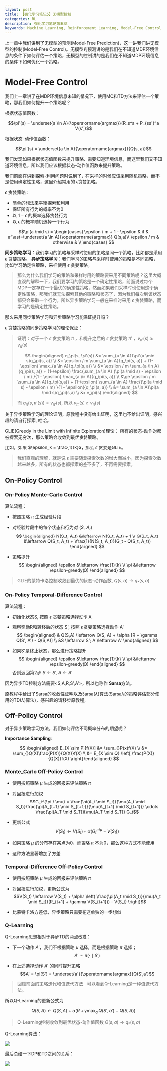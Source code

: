 ```yaml
---
layout: post    
title: 【强化学习笔记5】无模型控制
categories: RL    
description: 强化学习笔记第五章
keywords: Machine Learning, Reinforcement Learning, Model-Free Control
---
```


上一章中我们讲到了无模型的预测(Model-Free Prediction)，这一讲我们讲无模型的控制(Model-Free Control)。无模型的预测讲的是我们在不知道MDP环境信息的条件下如何评估一个策略，无模型的控制讲的是我们在不知道MDP环境信息的条件下如何优化一个策略。

# Model-Free Control

我们上一章讲了在MDP环境信息未知的情况下，使用MC和TD方法来评估一个策略，那我们如何提升一个策略呢？

根据状态值函数： 

$$\pi'(s) = \underset{a \in A}{\operatorname{argmax}}{R_s^a + P_{ss'}^a V(s')}$$

根据状态-动作值函数：

$$\pi'(s) = \underset{a \in A}{\operatorname{argmax}}{Q(s, a)}$$

我们发现如果根据状态值函数来提升策略，需要知道环境信息，而这里我们又不知道环境信息，所以我们应该根据状态-动作值函数来提升策略。

我们前面在讲到探索-利用问题时说到了，在采样的时候应该采用随机策略，而不是使用确定性策略，这里介绍常用的 $\epsilon$贪婪策略。

$\epsilon$ 贪婪策略：

- 简单的想法来平衡探索和利用
- 保证所有行为的概率不为0
- 以 $1 - \epsilon$ 的概率选择贪婪行为
- 以 $\epsilon$ 的概率随机选择一个行为

$$\pi(a \mid s) = 
\begin{cases}
\epsilon / m + 1 - \epsilon & if & a^\ast=\underset{a \in A}{\operatorname{argmax}} Q(s,a)\\
\epsilon / m & otherwise & \\
\end{cases}
$$

**同步策略学习**：我们学习的策略与采样时使用的策略是同一个策略，比如都是采用 $\epsilon$ 贪婪策略。
**异步策略学习**：我们学习的策略与采样时使用的策略是不同策略，比如学习确定性策略，采样使用 $\epsilon$ 贪婪策略。

>那么为什么我们学习的策略和采样时用的策略要采用不同策略呢？这里大概直观的解释一下，我们要学习的策略是一个确定性策略，前面说过每个MDP一定存在一个最优的确定性策略，然而如果我们采样时也使用这个确定性策略，那我们就无法探索其他的策略和状态了，因为我们每次到该状态都只会采取一个行为，所以异步策略学习一般在采样时采用 $\epsilon$ 贪婪策略，而学习的是确定性策略。

那么采用同步策略学习和异步策略学习能保证提升吗？

$\epsilon$ 贪婪策略的同步策略学习的理论保证：

>证明：对于一个 $\epsilon$ 贪婪策略 $\pi$ ，和提升之后的 $\epsilon$ 贪婪策略 $\pi'$ ，$v_{\pi'}(s) \ge v_\pi(s)$
>
>$$
>\begin{aligned}
>q_\pi(s, \pi'(s)) &= \sum_{a \in A}{\pi'(a \mid s)q_\pi(s, a)} \\
>&= \epsilon / m \sum_{a \in A}{q_\pi(s, a)} + (1-\epsilon) \max_{a \in A}{q_\pi(s, a)} \\
>&= \epsilon / m \sum_{a \in A}{q_\pi(s, a)} + (1-\epsilon) \frac{\sum_{a \in A} (\pi(a \mid s) - \epsilon / m) }{1 - \epsilon} \max_{a \in A}{q_\pi(s, a)} \\
>&\ge \epsilon / m \sum_{a \in A}{q_\pi(s,a)} + (1-\epsilon) \sum_{a \in A} \frac{(\pi(a \mid s) - \epsilon / m) }{1 - \epsilon}{q_\pi(s, a)} \\
>&= \sum_{a \in A}\pi(a \mid s)q_\pi(s,a) \\
>&= v_\pi(s)
>\end{aligned} 
>$$
>
>而 $q_\pi(s, \pi'(s)) = v_{\pi'}(s)$, 所以 $v_{\pi'}(s) \ge v_\pi(s)$

关于异步策略学习的理论证明，原教程中没有给出证明，这里也不给出证明，感兴趣的请自行探索, 哈哈。

GLIE(Greedy in the Limit with Infinite Exploration)理论： 所有的状态-动作对都被探索无穷次，那么策略会收敛到最优贪婪策略。

比如，如果 $\epsilon_k = \frac{1}{k}$，那么 $\epsilon$ 贪婪是GLIE。

>我们直观的理解，就是说 $\epsilon$ 需要随着探索次数的增大而减小，因为探索次数越来越多，所有的状态也都探索的差不多了，不再需要探索。

## On-Policy Control

### On-Policy Monte-Carlo Control

算法流程：

- 按照策略 $\pi$ 生成经验片段
- 对经验片段中的每个状态和行为对 $(S_t, A_t)$
$$
\begin{aligned}
N(S_t, A_t) &\leftarrow N(S_t, A_t) + 1 \\
Q(S_t, A_t) &\leftarrow Q(S_t, A_t) + \frac{1}{N(S_t, A_t)}(G_t - Q(S_t, A_t))
\end{aligned}
$$

- 策略提升
$$
\begin{aligned}
\epsilon &\leftarrow \frac{1}{k} \\
\pi &\leftarrow \epsilon-greedy(Q)
\end{aligned}
$$

>GLIE的蒙特卡洛控制收敛到最优的状态-动作函数, $Q(s, a) \rightarrow q_\ast(s,a)$

### On-Policy Temporal-Difference Control

算法流程：

- 初始化状态S, 按照 $\epsilon$ 贪婪策略选择动作 A
- 观察奖励R和转移后的状态 S', 按照 $\epsilon$ 贪婪策略选择动作 A'
$$
\begin{aligned}
& Q(S,A) \leftarrow Q(S, A) + \alpha [R + \gamma Q(S', A') - Q(S,A)] \\
&S \leftarrow S'; A \leftarrow A'
\end{aligned}
$$

- 如果S'是终止状态，那么进行策略提升
$$
\begin{aligned}
\epsilon &\leftarrow \frac{1}{k} \\
\pi &\leftarrow \epsilon-greedy(Q)
\end{aligned}
$$
否则返回第2步
$S \leftarrow S', A \leftarrow A'$

因为异步TD控制方法需要<S,A,R,S',A'>，所以也称作 **Sarsa**方法。

原教程中给出了Sarsa的收敛性证明以及Sarsa($\lambda$)算法(Sarsa$\lambda$的策略评估部分使用的TD($\lambda$)算法)，感兴趣的请移步原教程。

## Off-Policy Control

对于异步策略学习方法，我们如何评估不同概率分布的期望呢？

**Importance Sampling**:

$$
\begin{aligned}
E_{X \sim P}[f(X)] &= \sum_{}P(x)f(X) \\
&= \sum_{}Q(X)\frac{P(X)}{Q(X)}f(X) \\
&= E_{X \sim Q} \left[ \frac{P(X)}{Q(X)}f(X) \right]
\end{aligned}
$$

### Monte_Carlo Off-Policy Control

- 使用按照策略 $\mu$ 生成的回报来评估策略 $\pi$
- 对回报进行加权
$$G_t^{\pi / \mu} = \frac{\pi(A_t \mid S_t)}{\mu(A_t \mid S_t)}\frac{\pi(A_{t+1} \mid S_{t+1})}{\mu(A_{t+1} \mid S_{t+1})} \cdots \frac{\pi(A_T \mid S_T)}{\mu(A_T \mid S_T)} G_t$$

- 更新公式
$$V(S_t) \leftarrow V(S_t) + \alpha (G_t^{\pi / \mu} - V(S_t))$$

- 如果策略 $\mu$ 的分布存在某点为0，而策略 $\pi$ 不为0，那么这种方式不能使用

- 这种方法显著增加了方差

### Temporal-Difference Off-Policy Control

- 使用按照策略 $\mu$ 生成的回报来评估策略 $\pi$
- 对回报进行加权，更新公式为
$$V(S_t) \leftarrow V(S_t) + \alpha \left( \frac{\pi(A_t \mid S_t)}{\mu(A_t \mid S_t)}(R_{t+1} + \gamma V(S_{t+1})) - V(S_t) \right)$$

- 比蒙特卡洛方差低，异步策略只需要在这单独的一步想似

### Q-Learning

Q-Learning思想相对于异步TD的两点改进：

- 下一个动作 $A'$，我们不根据策略 $\mu$ 选择，而是根据策略 $\pi$ 选择；
$$A' \sim \pi(\cdot \mid S')$$

- 在上述选择动作 $A'$ 的同时提升策略
$$A' = \pi(S') = \underset{a'}{\operatorname{argmax}}Q(S',a')$$

>回顾前面的策略迭代和值迭代方法，可以看到Q-Learning是一种值迭代方法。

所以Q-Learning的更新公式为

$$Q(S,A) \leftarrow Q(S, A) + \alpha\left( R + \gamma \max_{a'}Q(S',a')-Q(S,A) \right)$$

>Q-Learning控制收敛到最优状态-动作值函数 $Q(s,a) \rightarrow q_\ast(s,a)$

Q-Learning算法：

![](https://github.com/feedliu/feedliu.github.io/blob/master/images/blog/Q-Learning.png?raw=true)

最后总结一下DP和TD之间的关系：

![](https://github.com/feedliu/feedliu.github.io/blob/master/images/blog/DP-TD.png?raw=true)